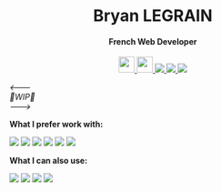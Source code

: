 <h1 align='center'> Bryan LEGRAIN </h1>

<h4 align='center'>French Web Developer</h4>

<p align='center'>
    <a href="/files/CV_BRYAN_LEGRAIN_DEVELOPPEUR_WEB.pdf">
        <img height="28" src="https://img.shields.io/badge/MY-RESUME-gold">
    </a>
    <a href="https://brylegrain.netlify.app/">
        <img height="28" src="https://img.shields.io/badge/MY-PORTFOLIO-black">
    </a>
    <a href="https://www.codewars.com/users/BryanLeg">
        <img src="https://img.shields.io/badge/Codewars-B1361E?style=for-the-badge&logo=Codewars&logoColor=white">
    </a>
    <a href="mailto:brylegrain@gmail.com">
        <img src="https://img.shields.io/badge/Gmail-D14836?style=for-the-badge&logo=gmail&logoColor=white">
    <a href="https://www.linkedin.com/in/bryan-legrain-937001226/">
        <img src="https://img.shields.io/badge/LinkedIn-0077B5?style=for-the-badge&logo=linkedin&logoColor=white">
    </a>
</p>

<p style="font-style: italic">
<---</br>
🚧WIP🚧</br>
--->
</p>

<p style="font-weight: bold">What I prefer work with:</p>
<p>
    <a>
        <img src="https://img.shields.io/badge/.NET-5C2D91?style=for-the-badge&logo=.net&logoColor=white">
    </a>
    <a>
        <img src="https://img.shields.io/badge/react-%2320232a.svg?style=for-the-badge&logo=react&logoColor=%2361DAFB">
    </a>
    <a>
        <img src="https://img.shields.io/badge/node.js-6DA55F?style=for-the-badge&logo=node.js&logoColor=white">
    </a>
    <a>
        <img src="https://img.shields.io/badge/nestjs-%23E0234E.svg?style=for-the-badge&logo=nestjs&logoColor=white">
    </a>
    <a>
        <img src="https://img.shields.io/badge/PostgreSQL-316192?style=for-the-badge&logo=postgresql&logoColor=white">
    </a>
    <a>
        <img src="https://img.shields.io/badge/Python-3776AB?style=for-the-badge&logo=python&logoColor=white">
    </a>
</p>

<p style="font-weight: bold">What I can also use:</p>
<p>
    <a>
        <img src="https://img.shields.io/badge/express.js-%23404d59.svg?style=for-the-badge&logo=express&logoColor=%2361DAFB">
    </a>
    <a>
        <img src="https://img.shields.io/badge/MongoDB-4EA94B?style=for-the-badge&logo=mongodb&logoColor=white">
    </a>
    <a>
        <img src="https://img.shields.io/badge/symfony-%23000000.svg?style=for-the-badge&logo=symfony&logoColor=white">
    </a>
    <a>
        <img src="https://img.shields.io/badge/WordPress-%23117AC9.svg?style=for-the-badge&logo=WordPress&logoColor=white">
    </a>
</p>
    

<!--

**BryanLeg/BryanLeg** is a ✨ _special_ ✨ repository because its `README.md` (this file) appears on your GitHub profile.

Here are some ideas to get you started:

- 🔭 I’m currently working on ...
- 🌱 I’m currently learning ...
- 👯 I’m looking to collaborate on ...
- 🤔 I’m looking for help with ...
- 💬 Ask me about ...
- 📫 How to reach me: ...
- 😄 Pronouns: ...
- ⚡ Fun fact: ...
-->
